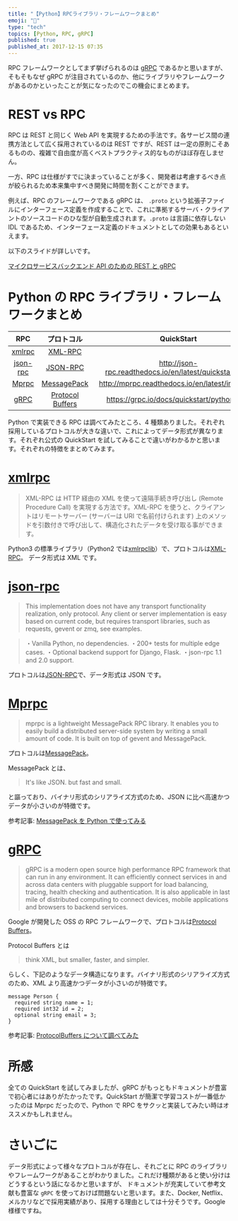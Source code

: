 ```yaml
---
title: "【Python】RPCライブラリ・フレームワークまとめ"
emoji: "🐍"
type: "tech"
topics: [Python, RPC, gRPC]
published: true
published_at: 2017-12-15 07:35
---
```


RPC フレームワークとしてまず挙げられるのは [gRPC](https://grpc.io/) であるかと思いますが、そもそもなぜ gRPC が注目されているのか、他にライブラリやフレームワークがあるのかといったことが気になったのでこの機会にまとめます。

# REST vs RPC

RPC は REST と同じく Web API を実現するための手法です。各サービス間の連携方法として広く採用されているのは REST ですが、REST は一定の原則こそあるものの、複雑で自由度が高くベストプラクティス的なものがほぼ存在しません。

一方、RPC は仕様がすでに決まっていることが多く、開発者は考慮するべき点が絞られるため本来集中すべき開発に時間を割くことができます。

例えば、RPC のフレームワークである gRPC は、 `.proto` という拡張子ファイルにインターフェース定義を作成することで、これに準拠するサーバ・クライアントのソースコードのひな型が自動生成されます。`.proto` は言語に依存しない IDL であるため、インターフェース定義のドキュメントとしての効果もあるといえます。

以下のスライドが詳しいです。

[マイクロサービスバックエンド API のための REST と gRPC](https://www.slideshare.net/disc99_/apirestgrpc)

# Python の RPC ライブラリ・フレームワークまとめ

|                                 RPC                                  |                             プロトコル                              |                        QuickStart                        |
| :------------------------------------------------------------------: | :-----------------------------------------------------------------: | :------------------------------------------------------: |
|        [xmlrpc](https://docs.python.jp/3/library/xmlrpc.html)        |          [XML-RPC](https://ja.wikipedia.org/wiki/XML-RPC)           |                                                          |
| [json-rpc](http://json-rpc.readthedocs.io/en/latest/quickstart.html) |          [JSON-RPC](http://www.jsonrpc.org/specification)           | http://json-rpc.readthedocs.io/en/latest/quickstart.html |
|      [Mprpc](http://mprpc.readthedocs.io/en/latest/intro.html)       |                 [MessagePack](https://msgpack.org/)                 |    http://mprpc.readthedocs.io/en/latest/intro.html　    |
|                       [gRPC](https://grpc.io/)                       | [Protocol Buffers](https://developers.google.com/protocol-buffers/) |       https://grpc.io/docs/quickstart/python.html        |

Python で実装できる RPC は調べてみたところ、4 種類ありました。それぞれ採用しているプロトコルが大きな違いで、これによってデータ形式が異なります。それぞれ公式の QuickStart を試してみることで違いがわかるかと思います。それぞれの特徴をまとめてみます。

# [xmlrpc](https://docs.python.jp/3/library/xmlrpc.html)

> XML-RPC は HTTP 経由の XML を使って遠隔手続き呼び出し (Remote Procedure Call) を実現する方法です。XML-RPC を使うと、クライアントはリモートサーバー (サーバーは URI で名前付けられます) 上のメソッドを引数付きで呼び出して、構造化されたデータを受け取る事ができます。

Python3 の標準ライブラリ（Python2 では[xmlrpclib](http://docs.python.jp/2/library/xmlrpclib.html)）で、プロトコルは[XML-RPC](https://ja.wikipedia.org/wiki/XML-RPC)。
データ形式は XML です。

# [json-rpc](http://json-rpc.readthedocs.io/en/latest/quickstart.html)

> This implementation does not have any transport functionality realization, only protocol. Any client or server implementation is easy based on current code, but requires transport libraries, such as requests, gevent or zmq, see examples.

> ・Vanilla Python, no dependencies.
> ・200+ tests for multiple edge cases.
> ・Optional backend support for Django, Flask.
> ・json-rpc 1.1 and 2.0 support.

プロトコルは[JSON-RPC](http://www.jsonrpc.org/specification)で、データ形式は JSON です。

# [Mprpc](http://mprpc.readthedocs.io/en/latest/intro.html)

> mprpc is a lightweight MessagePack RPC library. It enables you to easily build a distributed server-side system by writing a small amount of code. It is built on top of gevent and MessagePack.

プロトコルは[MessagePack](https://msgpack.org/)。

MessagePack とは、

> It's like JSON. but fast and small.

と謳っており、バイナリ形式のシリアライズ方式のため、JSON に比べ高速かつデータが小さいのが特徴です。

参考記事: [MessagePack を Python で使ってみる](http://wapa5pow.hatenablog.com/entry/2015/04/18/120333)

# [gRPC](https://grpc.io/)

> gRPC is a modern open source high performance RPC framework that can run in any environment. It can efficiently connect services in and across data centers with pluggable support for load balancing, tracing, health checking and authentication. It is also applicable in last mile of distributed computing to connect devices, mobile applications and browsers to backend services.

Google が開発した OSS の RPC フレームワークで、プロトコルは[Protocol Buffers](https://developers.google.com/protocol-buffers/)。

Protocol Buffers とは

> think XML, but smaller, faster, and simpler.

らしく、下記のようなデータ構造になります。バイナリ形式のシリアライズ方式のため、XML より高速かつデータが小さいのが特徴です。

```
message Person {
  required string name = 1;
  required int32 id = 2;
  optional string email = 3;
}
```

参考記事: [ProtocolBuffers について調べてみた](https://qiita.com/aiueo4u/items/54dc5dd8c4772253634c)

# 所感

全ての QuickStart を試してみましたが、gRPC がもっともドキュメントが豊富で初心者にはありがたかったです。QuickStart が簡潔で学習コストが一番低かったのは Mprpc だったので、Python で RPC をサクッと実装してみたい時はオススメかもしれません。

# さいごに

データ形式によって様々なプロトコルが存在し、それごとに RPC のライブラリやフレームワークがあることがわかりました。これだけ種類があると使い分けはどうするという話になるかと思いますが、 ドキュメントが充実していて参考文献も豊富な `gRPC` を使っておけば問題ないと思います。また、Docker, Netflix、メルカリなどで採用実績があり、採用する理由としては十分そうです。Google 様様ですね。
